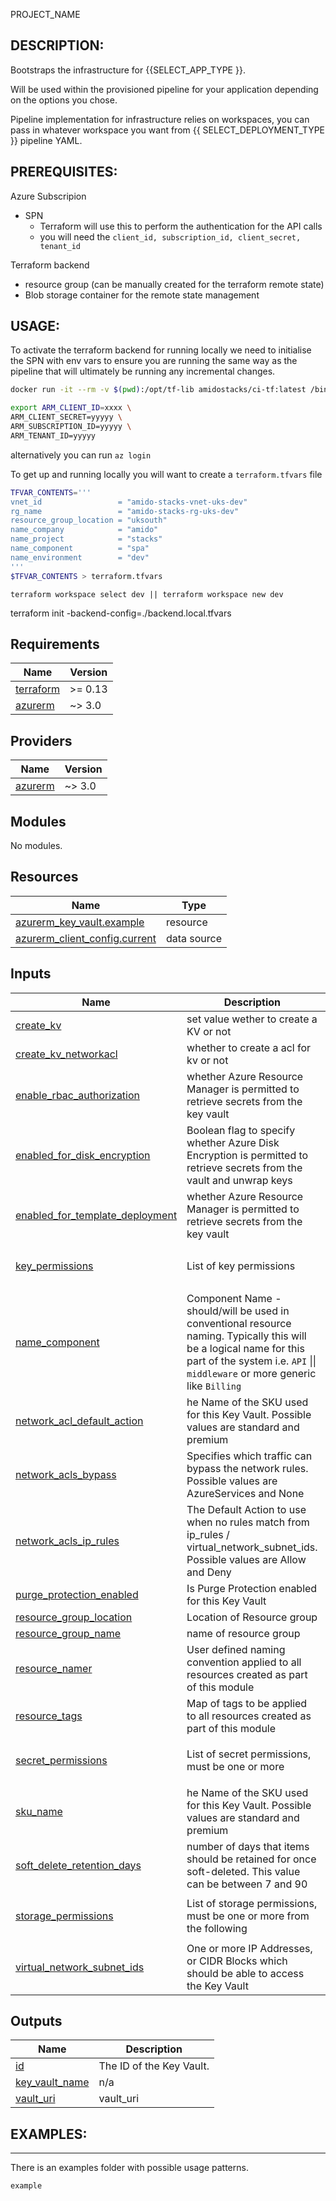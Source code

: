<!-- BEGIN_TF_DOCS -->
 PROJECT_NAME

DESCRIPTION:
---
Bootstraps the infrastructure for {{SELECT_APP_TYPE }}. 

Will be used within the provisioned pipeline for your application depending on the options you chose.

Pipeline implementation for infrastructure relies on workspaces, you can pass in whatever workspace you want from {{ SELECT_DEPLOYMENT_TYPE }} pipeline YAML.

PREREQUISITES:
---
Azure Subscripion
  - SPN 
    - Terraform will use this to perform the authentication for the API calls
    - you will need the `client_id, subscription_id, client_secret, tenant_id`

Terraform backend
  - resource group (can be manually created for the terraform remote state)
  - Blob storage container for the remote state management


USAGE:
---

To activate the terraform backend for running locally we need to initialise the SPN with env vars to ensure you are running the same way as the pipeline that will ultimately be running any incremental changes.

```bash
docker run -it --rm -v $(pwd):/opt/tf-lib amidostacks/ci-tf:latest /bin/bash
```

```bash 
export ARM_CLIENT_ID=xxxx \
ARM_CLIENT_SECRET=yyyyy \
ARM_SUBSCRIPTION_ID=yyyyy \
ARM_TENANT_ID=yyyyy
```

alternatively you can run `az login` 

To get up and running locally you will want to create  a `terraform.tfvars` file 
```bash
TFVAR_CONTENTS='''
vnet_id                 = "amido-stacks-vnet-uks-dev"
rg_name                 = "amido-stacks-rg-uks-dev"
resource_group_location = "uksouth"
name_company            = "amido"
name_project            = "stacks"
name_component          = "spa"
name_environment        = "dev" 
'''
$TFVAR_CONTENTS > terraform.tfvars
```

```
terraform workspace select dev || terraform workspace new dev
```

terraform init -backend-config=./backend.local.tfvars
## Requirements

| Name | Version |
|------|---------|
| <a name="requirement_terraform"></a> [terraform](#requirement\_terraform) | >= 0.13 |
| <a name="requirement_azurerm"></a> [azurerm](#requirement\_azurerm) | ~> 3.0 |

## Providers

| Name | Version |
|------|---------|
| <a name="provider_azurerm"></a> [azurerm](#provider\_azurerm) | ~> 3.0 |

## Modules

No modules.

## Resources

| Name | Type |
|------|------|
| [azurerm_key_vault.example](https://registry.terraform.io/providers/hashicorp/azurerm/latest/docs/resources/key_vault) | resource |
| [azurerm_client_config.current](https://registry.terraform.io/providers/hashicorp/azurerm/latest/docs/data-sources/client_config) | data source |

## Inputs

| Name | Description | Type | Default | Required |
|------|-------------|------|---------|:--------:|
| <a name="input_create_kv"></a> [create\_kv](#input\_create\_kv) | set value wether to create a KV or not | `bool` | `true` | no |
| <a name="input_create_kv_networkacl"></a> [create\_kv\_networkacl](#input\_create\_kv\_networkacl) | whether to create a acl for kv or not | `bool` | `false` | no |
| <a name="input_enable_rbac_authorization"></a> [enable\_rbac\_authorization](#input\_enable\_rbac\_authorization) | whether Azure Resource Manager is permitted to retrieve secrets from the key vault | `bool` | `false` | no |
| <a name="input_enabled_for_disk_encryption"></a> [enabled\_for\_disk\_encryption](#input\_enabled\_for\_disk\_encryption) | Boolean flag to specify whether Azure Disk Encryption is permitted to retrieve secrets from the vault and unwrap keys | `bool` | `true` | no |
| <a name="input_enabled_for_template_deployment"></a> [enabled\_for\_template\_deployment](#input\_enabled\_for\_template\_deployment) | whether Azure Resource Manager is permitted to retrieve secrets from the key vault | `bool` | `false` | no |
| <a name="input_key_permissions"></a> [key\_permissions](#input\_key\_permissions) | List of key permissions | `list(string)` | <pre>[<br>  "Get"<br>]</pre> | no |
| <a name="input_name_component"></a> [name\_component](#input\_name\_component) | Component Name - should/will be used in conventional resource naming. Typically this will be a logical name for this part of the system i.e. `API` \|\| `middleware` or more generic like `Billing` | `string` | `"kv"` | no |
| <a name="input_network_acl_default_action"></a> [network\_acl\_default\_action](#input\_network\_acl\_default\_action) | he Name of the SKU used for this Key Vault. Possible values are standard and premium | `string` | `"Deny"` | no |
| <a name="input_network_acls_bypass"></a> [network\_acls\_bypass](#input\_network\_acls\_bypass) | Specifies which traffic can bypass the network rules. Possible values are AzureServices and None | `string` | `"AzureServices"` | no |
| <a name="input_network_acls_ip_rules"></a> [network\_acls\_ip\_rules](#input\_network\_acls\_ip\_rules) | The Default Action to use when no rules match from ip\_rules / virtual\_network\_subnet\_ids. Possible values are Allow and Deny | `list(string)` | `[]` | no |
| <a name="input_purge_protection_enabled"></a> [purge\_protection\_enabled](#input\_purge\_protection\_enabled) | Is Purge Protection enabled for this Key Vault | `bool` | `false` | no |
| <a name="input_resource_group_location"></a> [resource\_group\_location](#input\_resource\_group\_location) | Location of Resource group | `string` | `"uksouth"` | no |
| <a name="input_resource_group_name"></a> [resource\_group\_name](#input\_resource\_group\_name) | name of resource group | `string` | n/a | yes |
| <a name="input_resource_namer"></a> [resource\_namer](#input\_resource\_namer) | User defined naming convention applied to all resources created as part of this module | `string` | n/a | yes |
| <a name="input_resource_tags"></a> [resource\_tags](#input\_resource\_tags) | Map of tags to be applied to all resources created as part of this module | `map(string)` | `{}` | no |
| <a name="input_secret_permissions"></a> [secret\_permissions](#input\_secret\_permissions) | List of secret permissions, must be one or more | `list(string)` | <pre>[<br>  "Get"<br>]</pre> | no |
| <a name="input_sku_name"></a> [sku\_name](#input\_sku\_name) | he Name of the SKU used for this Key Vault. Possible values are standard and premium | `string` | `"standard"` | no |
| <a name="input_soft_delete_retention_days"></a> [soft\_delete\_retention\_days](#input\_soft\_delete\_retention\_days) | number of days that items should be retained for once soft-deleted. This value can be between 7 and 90 | `number` | `7` | no |
| <a name="input_storage_permissions"></a> [storage\_permissions](#input\_storage\_permissions) | List of storage permissions, must be one or more from the following | `list(string)` | <pre>[<br>  "Get"<br>]</pre> | no |
| <a name="input_virtual_network_subnet_ids"></a> [virtual\_network\_subnet\_ids](#input\_virtual\_network\_subnet\_ids) | One or more IP Addresses, or CIDR Blocks which should be able to access the Key Vault | `list(string)` | `[]` | no |

## Outputs

| Name | Description |
|------|-------------|
| <a name="output_id"></a> [id](#output\_id) | The ID of the Key Vault. |
| <a name="output_key_vault_name"></a> [key\_vault\_name](#output\_key\_vault\_name) | n/a |
| <a name="output_vault_uri"></a> [vault\_uri](#output\_vault\_uri) | vault\_uri |

## EXAMPLES:
---
There is an examples folder with possible usage patterns.

`example` 
<!-- END_TF_DOCS -->
